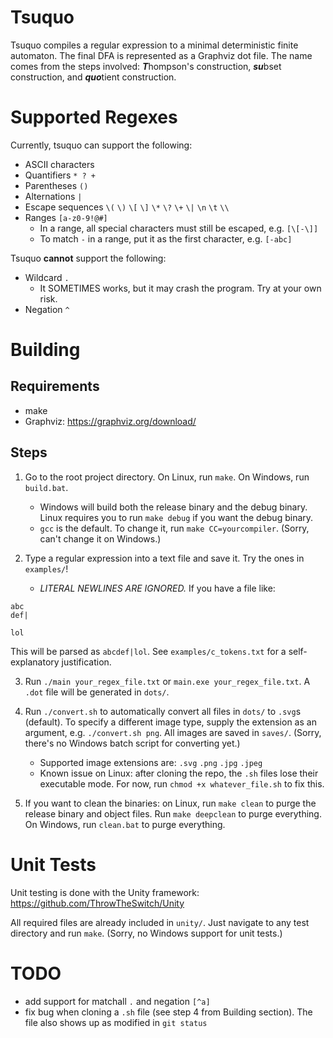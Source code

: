 # Tsuquo

Tsuquo compiles a regular expression to a minimal deterministic finite
automaton. The final DFA is represented as a Graphviz dot file. The name comes
from the steps involved: ***T***hompson's construction, ***su***bset
construction, and ***quo***tient construction.


# Supported Regexes

Currently, tsuquo can support the following:
* ASCII characters
* Quantifiers `* ? +`
* Parentheses `()`
* Alternations `|`
* Escape sequences `\(` `\)` `\[` `\]` `\*` `\?` `\+` `\|` `\n` `\t` `\\`
* Ranges `[a-z0-9!@#]`
  * In a range, all special characters must still be escaped, e.g. `[\[-\]]`
  * To match `-` in a range, put it as the first character, e.g. `[-abc]`

Tsuquo **cannot** support the following:
* Wildcard `.`
  * It SOMETIMES works, but it may crash the program. Try at your own risk.
* Negation `^`


# Building

## Requirements

* make
* Graphviz: https://graphviz.org/download/

## Steps

1. Go to the root project directory. On Linux, run `make`. On Windows, run
`build.bat`.

    * Windows will build both the release binary and the debug binary. Linux
    requires you to run `make debug` if you want the debug binary.
    * `gcc` is the default. To change it, run `make CC=yourcompiler`. (Sorry,
    can't change it on Windows.)

2. Type a regular expression into a text file and save it. Try the ones in
`examples/`!

    * _LITERAL NEWLINES ARE IGNORED._ If you have a file like:
```
abc
def|

lol
```
This will be parsed as `abcdef|lol`. See `examples/c_tokens.txt` for a
self-explanatory justification.

3. Run `./main your_regex_file.txt` or `main.exe your_regex_file.txt`. A `.dot`
file will be generated in `dots/`.

4. Run `./convert.sh` to automatically convert all files in `dots/` to `.svg`s
(default). To specify a different image type, supply the extension as an
argument, e.g. `./convert.sh png`. All images are saved in `saves/`. (Sorry,
there's no Windows batch script for converting yet.)

    * Supported image extensions are: `.svg` `.png` `.jpg` `.jpeg`
    * Known issue on Linux: after cloning the repo, the `.sh` files lose their
    executable mode. For now, run `chmod +x whatever_file.sh` to fix this.

5. If you want to clean the binaries: on Linux, run `make clean` to purge the
release binary and object files. Run `make deepclean` to purge everything. On
Windows, run `clean.bat` to purge everything.


# Unit Tests

Unit testing is done with the Unity framework:
https://github.com/ThrowTheSwitch/Unity

All required files are already included in `unity/`. Just navigate to any
test directory and run `make`. (Sorry, no Windows support for unit tests.)


# TODO

* add support for matchall `.` and negation `[^a]`
* fix bug when cloning a `.sh` file (see step 4 from Building section). The file
also shows up as modified in `git status`